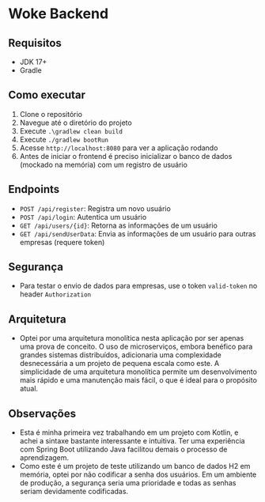 # Woke Backend

## Requisitos

- JDK 17+
- Gradle

## Como executar

1. Clone o repositório
2. Navegue até o diretório do projeto
3. Execute `.\gradlew clean build`
4. Execute `./gradlew bootRun`
5. Acesse `http://localhost:8080` para ver a aplicação rodando
6. Antes de iniciar o frontend é preciso inicializar o banco de dados (mockado na memória) com um registro de usuário

## Endpoints

- `POST /api/register`: Registra um novo usuário
- `POST /api/login`: Autentica um usuário
- `GET /api/users/{id}`: Retorna as informações de um usuário
- `GET /api/sendUserData`: Envia as informações de um usuário para outras empresas (requere token)

## Segurança

- Para testar o envio de dados para empresas, use o token `valid-token` no header `Authorization`

## Arquitetura

- Optei por uma arquitetura monolítica nesta aplicação por ser apenas uma prova de conceito. O uso de microserviços, embora benéfico para grandes sistemas distribuídos, adicionaria uma complexidade desnecessária a um projeto de pequena escala como este. A simplicidade de uma arquitetura monolítica permite um desenvolvimento mais rápido e uma manutenção mais fácil, o que é ideal para o propósito atual. 

## Observações

- Esta é minha primeira vez trabalhando em um projeto com Kotlin, e achei a sintaxe bastante interessante e intuitiva. Ter uma experiência com Spring Boot utilizando Java facilitou demais o processo de aprendizagem.
- Como este é um projeto de teste utilizando um banco de dados H2 em memória, optei por não codificar a senha dos usuários. Em um ambiente de produção, a segurança seria uma prioridade e todas as senhas seriam devidamente codificadas.
